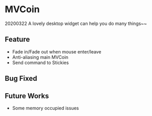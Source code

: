 # MVCoin
20200322
A lovely desktop widget can help you do many things~~

## Feature
- Fade in/Fade out when mouse enter/leave
- Anti-aliasing main MVCoin
- Send command to Stickies

## Bug Fixed

## Future Works
- Some memory occupied issues